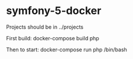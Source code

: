 # symfony-5-docker

Projects should be in ../projects

First build: docker-compose build php

Then to start: docker-compose run php /bin/bash
